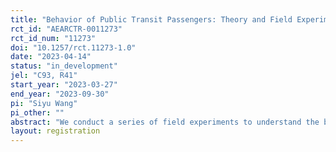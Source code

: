 ```yaml
---
title: "Behavior of Public Transit Passengers: Theory and Field Experiments"
rct_id: "AEARCTR-0011273"
rct_id_num: "11273"
doi: "10.1257/rct.11273-1.0"
date: "2023-04-14"
status: "in_development"
jel: "C93, R41"
start_year: "2023-03-27"
end_year: "2023-09-30"
pi: "Siyu Wang"
pi_other: ""
abstract: "We conduct a series of field experiments to understand the behavior of passengers on public transportation. There are three research questions we are addressing. First, how do passengers estimate the probabilities of having incidents when the incidents are associated with others versus themselves? Second, what are the factors determining whether passengers choose to take the elevator or escalator at subway stations? Third, how do passengers decide which exit to take? Hundreds of subjects will be recruited for both experimental games and surveys. Information and other types of interventions will be implemented after collecting the data. Further analysis on the effectiveness of these interventions will be performed. "
layout: registration
---
```


